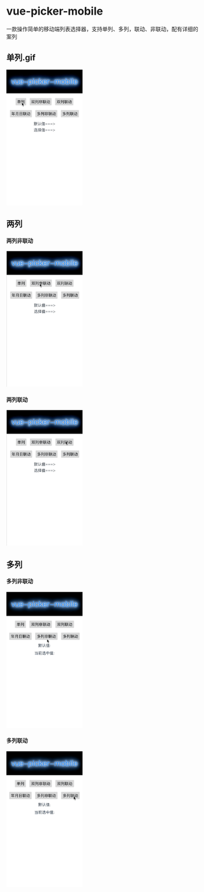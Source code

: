 # vue-picker-mobile
一款操作简单的移动端列表选择器，支持单列、多列，联动、非联动，配有详细的案列

## 单列.gif
<img src='./src/assets/s1.gif' width="200px"/>

## 两列
#### 两列非联动
<img src='./src/assets/d1.gif' width="200px"/>

#### 两列联动
<img src='./src/assets/d2.gif' width="200px"/>

## 多列
#### 多列非联动
<img src='./src/assets/m1.gif' width="200px"/>

#### 多列联动
<img src='./src/assets/m2.gif' width="200px"/>
